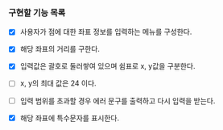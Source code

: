 ### 구현할 기능 목록
- [x] 사용자가 점에 대한 좌표 정보를 입력하는 메뉴를 구성한다.
- [x] 해당 좌표의 거리를 구한다.
- [x] 입력값은 괄호로 둘러쌓여 있으며 쉼표로 x, y값을 구분한다.
- [ ] x, y의 최대 값은 24 이다.
- [ ] 입력 범위를 초과할 경우 에러 문구를 출력하고 다시 입력을 받는다.
- [x] 해당 좌표에 특수문자를 표시한다.

